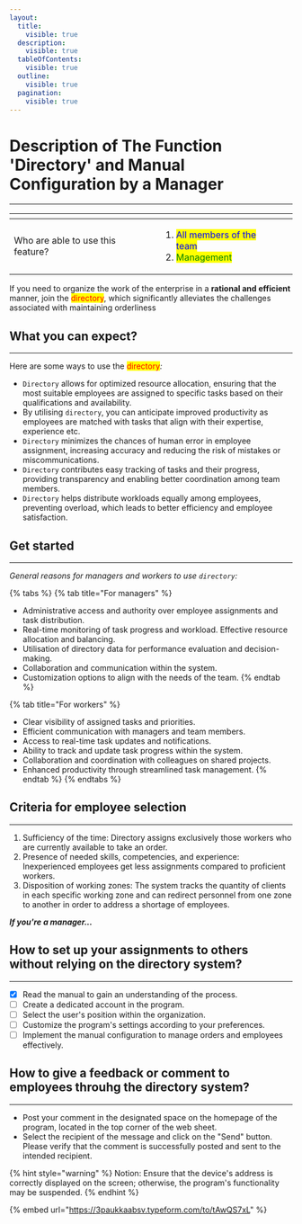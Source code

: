 ```yaml
---
layout:
  title:
    visible: true
  description:
    visible: true
  tableOfContents:
    visible: true
  outline:
    visible: true
  pagination:
    visible: true
---
```


# Description of The Function 'Directory' and Manual Configuration by a Manager

***

<table data-card-size="large" data-view="cards" data-full-width="true"><thead><tr><th></th><th></th><th></th></tr></thead><tbody><tr><td>Who are able to use this feature?</td><td><ol><li><mark style="color:blue;">All members of the team</mark></li><li><mark style="color:green;">Management</mark></li></ol></td><td></td></tr></tbody></table>

If you need to organize the work of the enterprise in a **rational and efficient** manner, join the <mark style="color:red;">directory</mark>, which significantly alleviates the challenges associated with maintaining orderliness

## What you can expect?

***

Here are some ways to use the <mark style="color:red;">directory</mark>_:_

* `Directory` allows for optimized resource allocation, ensuring that the most suitable employees are assigned to specific tasks based on their qualifications and availability.
* By utilising `directory`, you can anticipate improved productivity as employees are matched with tasks that align with their expertise, experience etc.
* `Directory` minimizes the chances of human error in employee assignment, increasing accuracy and reducing the risk of mistakes or miscommunications.
* `Directory` contributes easy tracking of tasks and their progress, providing transparency and enabling better coordination among team members.
* `Directory` helps distribute workloads equally among employees, preventing overload, which leads to better efficiency and employee satisfaction.

## Get started

***

_General reasons for managers and workers to use `directory`:_

{% tabs %}
{% tab title="For managers" %}
* Administrative access and authority over employee assignments and task distribution.
* Real-time monitoring of task progress and workload. Effective resource allocation and balancing.
* Utilisation of directory data for performance evaluation and decision-making.
* Collaboration and communication within the system.
* Customization options to align with the needs of the team.
{% endtab %}

{% tab title="For workers" %}
* Clear visibility of assigned tasks and priorities.
* Efficient communication with managers and team members.
* Access to real-time task updates and notifications.
* Ability to track and update task progress within the system.
* Collaboration and coordination with colleagues on shared projects.
* Enhanced productivity through streamlined task management.
{% endtab %}
{% endtabs %}

## Criteria for employee selection

***

1. Sufficiency of the time: Directory assigns exclusively those workers who are currently available to take an order.
2. Presence of needed skills, competencies, and experience: Inexperienced employees get less assignments compared to proficient workers.
3. Disposition of working zones: The system tracks the quantity of clients in each specific working zone and can redirect personnel from one zone to another in order to address a shortage of employees.

_**If you're a manager...**_

## How to set up your assignments to others without relying on the directory system?

***

* [x] Read the manual to gain an understanding of the process.
* [ ] Create a dedicated account in the program.
* [ ] Select the user's position within the organization.
* [ ] Customize the program's settings according to your preferences.
* [ ] Implement the manual configuration to manage orders and employees effectively.

## How to give a feedback or comment to employees throuhg the directory system?

***

* Post your comment in the designated space on the homepage of the program, located in the top corner of the web sheet.
* Select the recipient of the message and click on the "Send" button. Please verify that the comment is successfully posted and sent to the intended recipient.

{% hint style="warning" %}
Notion: Ensure that the device's address is correctly displayed on the screen; otherwise, the program's functionality may be suspended.
{% endhint %}

{% embed url="https://3paukkaabsv.typeform.com/to/tAwQS7xL" %}
